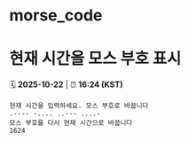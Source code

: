 # morse_code
# 현재 시간을 모스 부호 표시
<!-- MORSE_TIME_START -->
🗓️ **2025-10-22** | ⏰ **16:24 (KST)**

```
현재 시간을 입력하세요. 모스 부호로 바꿉니다
.---- -.... ..--- ....-
모스 부호를 다시 현재 시간으로 바꿉니다
1624
```
<!-- MORSE_TIME_END -->
